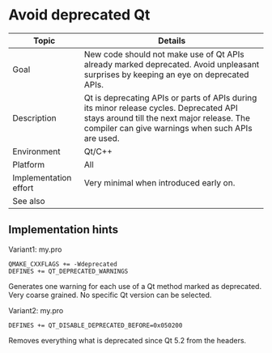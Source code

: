 # Avoid deprecated Qt

| Topic                 | Details |
|-----------------------|----------------------------|
| Goal                  | New code should not make use of Qt APIs already marked deprecated. Avoid unpleasant surprises by keeping an eye on deprecated APIs.|
| Description           | Qt is deprecating APIs or parts of APIs during its minor release cycles. Deprecated API stays around till the next major release. The compiler can give warnings when such APIs are used. |
| Environment           | Qt/C++ |
| Platform              | All |
| Implementation effort | Very minimal when introduced early on. |
| See also              | |

## Implementation hints

Variant1: my.pro

```shell
QMAKE_CXXFLAGS += -Wdeprecated
DEFINES += QT_DEPRECATED_WARNINGS
```

Generates one warning for each use of a Qt method marked as deprecated.
Very coarse grained. No specific Qt version can be selected.

Variant2: my.pro

```shell
DEFINES += QT_DISABLE_DEPRECATED_BEFORE=0x050200
```

Removes everything what is deprecated since Qt 5.2 from the headers.
